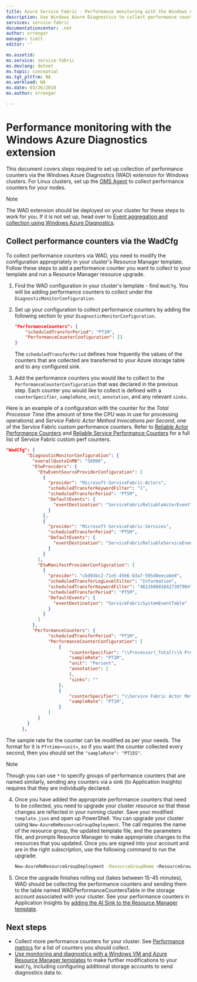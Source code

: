 ```yaml
---
title: Azure Service Fabric - Performance monitoring with the Windows Azure Diagnostics extension | Microsoft Docs
description: Use Windows Azure Diagnostics to collect performance counters for your Azure Service Fabric clusters.
services: service-fabric
documentationcenter: .net
author: srrengar
manager: timlt
editor: ''

ms.assetid:
ms.service: service-fabric
ms.devlang: dotnet
ms.topic: conceptual
ms.tgt_pltfrm: NA
ms.workload: NA
ms.date: 03/26/2018
ms.author: srrengar

---
```


# Performance monitoring with the Windows Azure Diagnostics extension

This document covers steps required to set up collection of performance counters via the Windows Azure Diagnostics (WAD) extension for Windows clusters. For Linux clusters, set up the [OMS Agent](service-fabric-diagnostics-oms-agent.md) to collect performance counters for your nodes. 

 > [!NOTE]
> The WAD extension should be deployed on your cluster for these steps to work for you. If it is not set up, head over to [Event aggregation and collection using Windows Azure Diagnostics](service-fabric-diagnostics-event-aggregation-wad).

## Collect performance counters via the WadCfg

To collect performance counters via WAD, you need to modify the configuration appropriately in your cluster's Resource Manager template. Follow these steps to add a performance counter you want to collect to your template and run a Resource Manager resource upgrade.

1. Find the WAD configuration in your cluster's template - find `WadCfg`. You will be adding performance counters to collect under the `DiagnosticMonitorConfiguration`.

2. Set up your configuration to collect performance counters by adding the following section to your `DiagnosticMonitorConfiguration`. 

    ```json
    "PerformanceCounters": {
        "scheduledTransferPeriod": "PT1M",
        "PerformanceCounterConfiguration": []
    }
    ```

    The `scheduledTransferPeriod` defines how frquently the values of the counters that are collected are transferred to your Azure storage table and to any configured sink. 

3. Add the performance counters you would like to collect to the `PerformanceCounterConfiguration` that was declared in the previous step. Each counter you would like to collect is defined with a `counterSpecifier`, `sampleRate`, `unit`, `annotation`, and any relevant `sinks`.

Here is an example of a configuration with the counter for the *Total Processor Time* (the amount of time the CPU was in use for processing operations) and *Service Fabric Actor Method Invocations per Second*, one of the Service Fabric custom performance counters. Refer to [Reliable Actor Performance Counters](service-fabric-reliable-actors-diagnostics.md#list-of-events-and-performance-counters) and [Reliable Service Performance Counters](service-fabric-reliable-serviceremoting-diagnostics.md#list-of-performance-counters) for a full list of Service Fabric custom perf counters.

 ```json
 "WadCfg": {
         "DiagnosticMonitorConfiguration": {
           "overallQuotaInMB": "50000",
           "EtwProviders": {
             "EtwEventSourceProviderConfiguration": [
               {
                 "provider": "Microsoft-ServiceFabric-Actors",
                 "scheduledTransferKeywordFilter": "1",
                 "scheduledTransferPeriod": "PT5M",
                 "DefaultEvents": {
                   "eventDestination": "ServiceFabricReliableActorEventTable"
                 }
               },
               {
                 "provider": "Microsoft-ServiceFabric-Services",
                 "scheduledTransferPeriod": "PT5M",
                 "DefaultEvents": {
                   "eventDestination": "ServiceFabricReliableServiceEventTable"
                 }
               }
             ],
             "EtwManifestProviderConfiguration": [
               {
                 "provider": "cbd93bc2-71e5-4566-b3a7-595d8eeca6e8",
                 "scheduledTransferLogLevelFilter": "Information",
                 "scheduledTransferKeywordFilter": "4611686018427387904",
                 "scheduledTransferPeriod": "PT5M",
                 "DefaultEvents": {
                   "eventDestination": "ServiceFabricSystemEventTable"
                 }
               }
             ]
           },
           "PerformanceCounters": {
                 "scheduledTransferPeriod": "PT1M",
                 "PerformanceCounterConfiguration": [
                     {
                         "counterSpecifier": "\\Processor(_Total)\\% Processor Time",
                         "sampleRate": "PT1M",
                         "unit": "Percent",
                         "annotation": [
                         ],
                         "sinks": ""
                     },
                     {
                         "counterSpecifier": "\\Service Fabric Actor Method(*)\\Invocations/Sec",
                         "sampleRate": "PT1M",
                     }
                 ]
             }
         }
       },
  ```

 The sample rate for the counter can be modified as per your needs. The format for it is `PT<time><unit>`, so if you want the counter collected every second, then you should set the `"sampleRate": "PT15S"`.

 >[!NOTE]
 >Though you can use `*` to specify groups of performance counters that are named similarly, sending any counters via a sink (to Application Insights) requires that they are individually declared. 

4. Once you have added the appropriate performance counters that need to be collected, you need to upgrade your cluster resource so that these changes are reflected in your running cluster. Save your modified `template.json` and open up PowerShell. You can upgrade your cluster using `New-AzureRmResourceGroupDeployment`. The call requires the name of the resource group, the updated template file, and the parameters file, and prompts Resource Manager to make appropriate changes to the resources that you updated. Once you are signed into your account and are in the right subscription, use the following command to run the upgrade:

    ```sh
    New-AzureRmResourceGroupDeployment -ResourceGroupName <ResourceGroup> -TemplateFile <PathToTemplateFile> -TemplateParameterFile <PathToParametersFile> -Verbose
    ```

5. Once the upgrade finishes rolling out (takes between 15-45 minutes), WAD should be collecting the performance counters and sending them to the table named WADPerformanceCountersTable in the storage account associated with your cluster. See your performance counters in Application Insights by [adding the AI Sink to the Resource Manager template](service-fabric-diagnostics-event-analysis-appinsights.md#add-the-ai-sink-to-the-resource-manager-template).

## Next steps
* Collect more performance counters for your cluster. See [Performance metrics](service-fabric-diagnostics-event-generation-perf.md) for a list of counters you should collect.
* [Use monitoring and diagnostics with a Windows VM and Azure Resource Manager templates](../virtual-machines/windows/extensions-diagnostics-template.md) to make further modifications to your `WadCfg`, including configuring additional storage accounts to send diagnostics data to.
